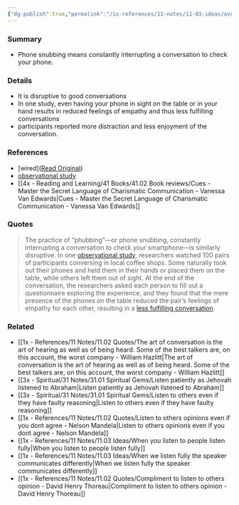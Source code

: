 ```yaml
---
{"dg-publish":true,"permalink":"/1x-references/11-notes/11-03-ideas/avoid-phubbing-phone-snubbing-to-have-better-conversations/","title":"Avoid phubbing - phone snubbing to have better conversations","created":"2024-07-23T19:26:47.924+03:00","updated":"2024-08-25T10:35:41.508+03:00"}
---
```



### Summary
- Phone snubbing means constantly interrupting a conversation to check your phone.

### Details
- It is disruptive to good conversations
- In one study, even having your phone in sight on the table or in your hand results in reduced feelings of empathy and thus less fulfilling conversations
- participants reported more distraction and less enjoyment of the conversation.

### References
- [wired]([Read Original](https://www.wired.com/story/the-science-of-having-a-great-conversation-research-social-connection/?category=fascinating_stories&position=4&scheduled_corpus_item_id=73458899-9c01-4b9f-871f-1acc17eecdef&sponsored=0&url=https%3A%2F%2Fwww.wired.com%2Fstory%2Fthe-science-of-having-a-great-conversation-research-social-connection%2F))
- [observational study](https://journals.sagepub.com/doi/10.1177/0013916514539755)
- [[4x - Reading and Learning/41 Books/41.02 Book reviews/Cues - Master the Secret Language of Charismatic Communication - Vanessa Van Edwards\|Cues - Master the Secret Language of Charismatic Communication - Vanessa Van Edwards]]
### Quotes
> The practice of “phubbing”—or phone snubbing, constantly interrupting a conversation to check your smartphone—is similarly disruptive. In one [observational study](https://journals.sagepub.com/doi/10.1177/0013916514539755), researchers watched 100 pairs of participants conversing in local coffee shops. Some naturally took out their phones and held them in their hands or placed them on the table, while others left them out of sight. At the end of the conversation, the researchers asked each person to fill out a questionnaire exploring the experience, and they found that the mere presence of the phones on the table reduced the pair’s feelings of empathy for each other, resulting in a [less fulfilling conversation](https://www.sciencedirect.com/science/article/abs/pii/S0022103117301737). 

### Related
- [[1x - References/11 Notes/11.02 Quotes/The art of conversation is the art of hearing as well as of being heard. Some of the best talkers are, on this account, the worst company - William Hazlitt\|The art of conversation is the art of hearing as well as of being heard. Some of the best talkers are, on this account, the worst company - William Hazlitt]]
- [[3x - Spiritual/31 Notes/31.01 Spiritual Gems/Listen patiently as Jehovah listened to Abraham\|Listen patiently as Jehovah listened to Abraham]]
- [[3x - Spiritual/31 Notes/31.01 Spiritual Gems/Listen to others even if they have faulty reasoning\|Listen to others even if they have faulty reasoning]]
- [[1x - References/11 Notes/11.02 Quotes/Listen to others opinions even if you dont agree - Nelson Mandela\|Listen to others opinions even if you dont agree - Nelson Mandela]]
- [[1x - References/11 Notes/11.03 Ideas/When you listen to people listen fully\|When you listen to people listen fully]]
- [[1x - References/11 Notes/11.03 Ideas/When we listen fully the speaker communicates differently\|When we listen fully the speaker communicates differently]]
- [[1x - References/11 Notes/11.02 Quotes/Compliment to listen to others opinion - David Henry Thoreau\|Compliment to listen to others opinion - David Henry Thoreau]]